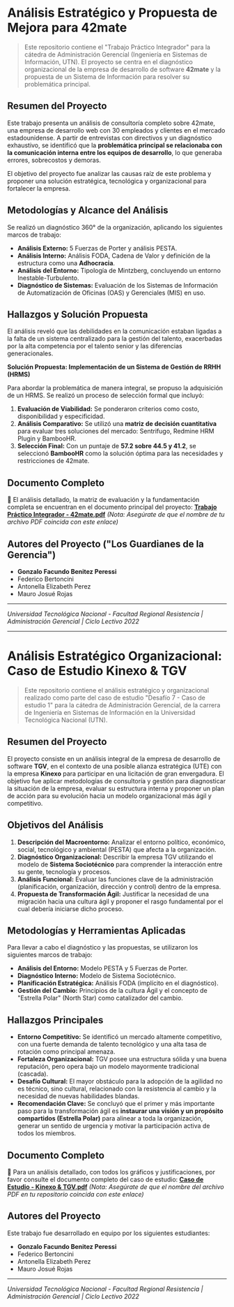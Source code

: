 # Análisis Estratégico y Propuesta de Mejora para 42mate

> Este repositorio contiene el "Trabajo Práctico Integrador" para la cátedra de Administración Gerencial (Ingeniería en Sistemas de Información, UTN). El proyecto se centra en el diagnóstico organizacional de la empresa de desarrollo de software **42mate** y la propuesta de un Sistema de Información para resolver su problemática principal.

## Resumen del Proyecto

Este trabajo presenta un análisis de consultoría completo sobre 42mate, una empresa de desarrollo web con 30 empleados y clientes en el mercado estadounidense. A partir de entrevistas con directivos y un diagnóstico exhaustivo, se identificó que la **problemática principal se relacionaba con la comunicación interna entre los equipos de desarrollo**, lo que generaba errores, sobrecostos y demoras.

El objetivo del proyecto fue analizar las causas raíz de este problema y proponer una solución estratégica, tecnológica y organizacional para fortalecer la empresa.

## Metodologías y Alcance del Análisis

Se realizó un diagnóstico 360° de la organización, aplicando los siguientes marcos de trabajo:

-   **Análisis Externo:** 5 Fuerzas de Porter y análisis PESTA.
-   **Análisis Interno:** Análisis FODA, Cadena de Valor y definición de la estructura como una **Adhocracia**.
-   **Análisis del Entorno:** Tipología de Mintzberg, concluyendo un entorno Inestable-Turbulento.
-   **Diagnóstico de Sistemas:** Evaluación de los Sistemas de Información de Automatización de Oficinas (OAS) y Gerenciales (MIS) en uso.

## Hallazgos y Solución Propuesta

El análisis reveló que las debilidades en la comunicación estaban ligadas a la falta de un sistema centralizado para la gestión del talento, exacerbadas por la alta competencia por el talento senior y las diferencias generacionales.

**Solución Propuesta: Implementación de un Sistema de Gestión de RRHH (HRMS)**

Para abordar la problemática de manera integral, se propuso la adquisición de un HRMS. Se realizó un proceso de selección formal que incluyó:

1.  **Evaluación de Viabilidad:** Se ponderaron criterios como costo, disponibilidad y especificidad.
2.  **Análisis Comparativo:** Se utilizó una **matriz de decisión cuantitativa** para evaluar tres soluciones del mercado: Sentrifugo, Redmine HRM Plugin y BambooHR.
3.  **Selección Final:** Con un puntaje de **57.2 sobre 44.5 y 41.2**, se seleccionó **BambooHR** como la solución óptima para las necesidades y restricciones de 42mate.

## Documento Completo

📄 El análisis detallado, la matriz de evaluación y la fundamentación completa se encuentran en el documento principal del proyecto:
**[Trabajo Práctico Integrador - 42mate.pdf](./Trabajo%20Práctico%20Integrador%20-%2042mate.pdf)**
*(Nota: Asegúrate de que el nombre de tu archivo PDF coincida con este enlace)*

## Autores del Proyecto ("Los Guardianes de la Gerencia")

-   **Gonzalo Facundo Benitez Peressi**
-   Federico Bertoncini
-   Antonella Elizabeth Perez
-   Mauro Josué Rojas

---
*Universidad Tecnológica Nacional - Facultad Regional Resistencia | Administración Gerencial | Ciclo Lectivo 2022*


------------------------------------------------------------------------------------------------------------------------------------

# Análisis Estratégico Organizacional: Caso de Estudio Kinexo & TGV

> Este repositorio contiene el análisis estratégico y organizacional realizado como parte del caso de estudio "Desafío 7 - Caso de estudio 1" para la cátedra de Administración Gerencial, de la carrera de Ingeniería en Sistemas de Información en la Universidad Tecnológica Nacional (UTN).

## Resumen del Proyecto

El proyecto consiste en un análisis integral de la empresa de desarrollo de software **TGV**, en el contexto de una posible alianza estratégica (UTE) con la empresa **Kinexo** para participar en una licitación de gran envergadura. El objetivo fue aplicar metodologías de consultoría y gestión para diagnosticar la situación de la empresa, evaluar su estructura interna y proponer un plan de acción para su evolución hacia un modelo organizacional más ágil y competitivo.

## Objetivos del Análisis

1.  **Descripción del Macroentorno:** Analizar el entorno político, económico, social, tecnológico y ambiental (PESTA) que afecta a la organización.
2.  **Diagnóstico Organizacional:** Describir la empresa TGV utilizando el modelo de **Sistema Sociotécnico** para comprender la interacción entre su gente, tecnología y procesos.
3.  **Análisis Funcional:** Evaluar las funciones clave de la administración (planificación, organización, dirección y control) dentro de la empresa.
4.  **Propuesta de Transformación Ágil:** Justificar la necesidad de una migración hacia una cultura ágil y proponer el rasgo fundamental por el cual debería iniciarse dicho proceso.

## Metodologías y Herramientas Aplicadas

Para llevar a cabo el diagnóstico y las propuestas, se utilizaron los siguientes marcos de trabajo:

-   **Análisis del Entorno:** Modelo PESTA y 5 Fuerzas de Porter.
-   **Diagnóstico Interno:** Modelo de Sistema Sociotécnico.
-   **Planificación Estratégica:** Análisis FODA (implícito en el diagnóstico).
-   **Gestión del Cambio:** Principios de la cultura Ágil y el concepto de "Estrella Polar" (North Star) como catalizador del cambio.

## Hallazgos Principales

-   **Entorno Competitivo:** Se identificó un mercado altamente competitivo, con una fuerte demanda de talento tecnológico y una alta tasa de rotación como principal amenaza.
-   **Fortaleza Organizacional:** TGV posee una estructura sólida y una buena reputación, pero opera bajo un modelo mayormente tradicional (cascada).
-   **Desafío Cultural:** El mayor obstáculo para la adopción de la agilidad no es técnico, sino cultural, relacionado con la resistencia al cambio y la necesidad de nuevas habilidades blandas.
-   **Recomendación Clave:** Se concluyó que el primer y más importante paso para la transformación ágil es **instaurar una visión y un propósito compartidos (Estrella Polar)** para alinear a toda la organización, generar un sentido de urgencia y motivar la participación activa de todos los miembros.

## Documento Completo

📄 Para un análisis detallado, con todos los gráficos y justificaciones, por favor consulte el documento completo del caso de estudio:
**[Caso de Estudio - Kinexo & TGV.pdf](./Caso%20de%20Estudio%20-%20Kinexo%20&%20TGV.pdf)**
*(Nota: Asegúrate de que el nombre del archivo PDF en tu repositorio coincida con este enlace)*

## Autores del Proyecto

Este trabajo fue desarrollado en equipo por los siguientes estudiantes:

-   **Gonzalo Facundo Benitez Peressi**
-   Federico Bertoncini
-   Antonella Elizabeth Perez
-   Mauro Josué Rojas

---
*Universidad Tecnológica Nacional - Facultad Regional Resistencia | Administración Gerencial | Ciclo Lectivo 2022*